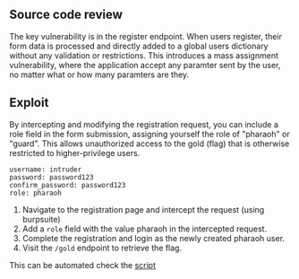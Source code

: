 ## Source code review
The key vulnerability is in the register endpoint. When users register, their form data is processed and directly added to a global users dictionary without any validation or restrictions. This introduces a mass assignment vulnerability, where the application accept any paramter sent by the user, no matter what or how many paramters are they.

## Exploit
By intercepting and modifying the registration request, you can include a role field in the form submission, assigning yourself the role of "pharaoh" or "guard". This allows unauthorized access to the gold (flag) that is otherwise restricted to higher-privilege users.

```
username: intruder
password: password123
confirm_password: password123
role: pharaoh
```

1. Navigate to the registration page and intercept the request (using burpsuite)
2. Add a `role` field with the value pharaoh in the intercepted request.
3. Complete the registration and login as the newly created pharaoh user.
4. Visit the `/gold` endpoint to retrieve the flag.

This can be automated check the [script](./solve.py) 

